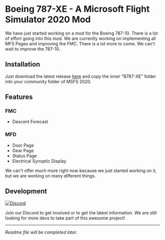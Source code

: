 # Boeing 787-XE - A Microsoft Flight Simulator 2020 Mod
We have just started working on a mod for the Boeing 787-10. There is a lot of effort going into this mod. We are currently working on implementing all MFS Pages and improving the FMC. There is a lot more to come. We can't wait to improve the 787-10.

## Installation
Just download the latest release [here](https://github.com/lmk02/B787-XE/releases) and copy the inner "B787-XE" folder into your community folder of MSFS 2020.

## Features
### FMC
- Descent Forecast
### MFD
- Door Page
- Gear Page
- Status Page
- Electrical Synoptic Display

We can't offer much more right now because we just started working on it, but we are working on many different things.

## Development
[![Discord](https://img.shields.io/discord/750857112300814448.svg?label=&logo=discord&logoColor=ffffff&color=7389D8&labelColor=6A7EC2)](https://discord.gg/Tc8zXpk)

Join our Discord to get involved or to get the latest information. We are still looking for more devs to take part of this awesome project!

----

*Readme file will be completed later.*
